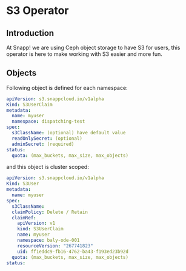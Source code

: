 # S3 Operator

## Introduction

At Snapp! we are using Ceph object storage to have S3 for users, this operator is here
to make working with S3 easier and more fun.

## Objects

Following object is defined for each namespace:

```yaml
apiVersion: s3.snappcloud.io/v1alpha
Kind: S3UserClaim
metadata:
  name: myuser
  namespace: dispatching-test
spec:
  s3ClassName: (optional) have default value
  readOnlySecret: (optional)
  adminSecret: (required)
status:
  quota: (max_buckets, max_size, max_objects)
```

and this object is cluster scoped:

```yaml
apiVersion: s3.snappcloud.io/v1alpha
Kind: S3User
metadata:
  name: myuser
spec:
  s3ClassName:
  claimPolicy: Delete / Retain
  claimRef:
    apiVersion: v1
    kind: S3UserClaim
    name: myuser
    namespace: baly-ode-001
    resourceVersion: "267741823"
    uid: ff1eddc9-fb16-4762-ba43-f193ed23b92d
  quota: (max_buckets, max_size, max_objects)
status:
```
